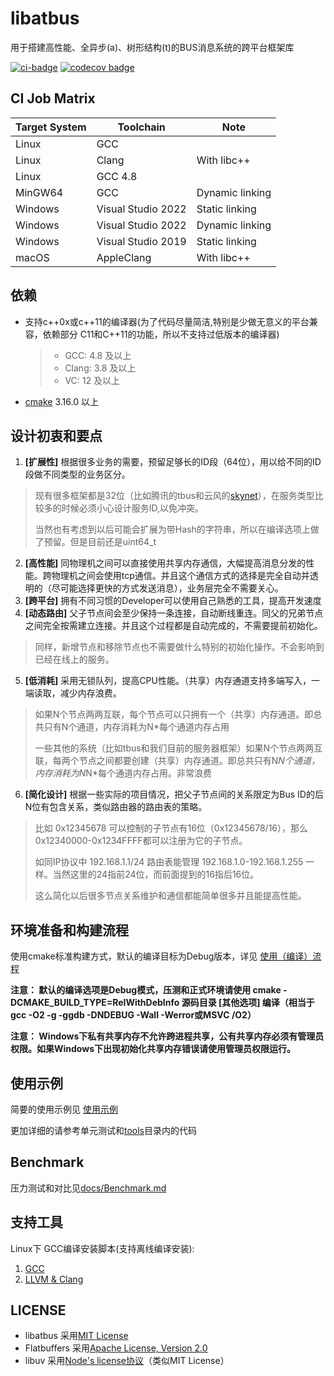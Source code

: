 # libatbus

用于搭建高性能、全异步(a)、树形结构(t)的BUS消息系统的跨平台框架库

[![ci-badge]][ci-link] [![codecov badge]][codecov status]

[ci-badge]: https://github.com/atframework/libatbus/actions/workflows/main.yml/badge.svg "Github action build status"
[ci-link]:  https://github.com/atframework/libatbus/actions/workflows/main.yml "Github action build status"
[codecov badge]: https://codecov.io/gh/atframework/libatbus/branch/main/graph/badge.svg
[codecov status]: https://codecov.io/gh/atframework/libatbus

## CI Job Matrix

| Target System | Toolchain          | Note                  |
| ------------- | ------------------ | --------------------- |
| Linux         | GCC                |
| Linux         | Clang              | With libc++           |
| Linux         | GCC 4.8            |
| MinGW64       | GCC                | Dynamic linking       |
| Windows       | Visual Studio 2022 | Static linking        |
| Windows       | Visual Studio 2022 | Dynamic linking       |
| Windows       | Visual Studio 2019 | Static linking        |
| macOS         | AppleClang         | With libc++           |

## 依赖

+ 支持c++0x或c++11的编译器(为了代码尽量简洁,特别是少做无意义的平台兼容，依赖部分 C11和C++11的功能，所以不支持过低版本的编译器)
  > + GCC: 4.8 及以上
  > + Clang: 3.8 及以上
  > + VC: 12 及以上

+ [cmake](https://cmake.org/download/) 3.16.0 以上

## 设计初衷和要点

1. **[扩展性]** 根据很多业务的需要，预留足够长的ID段（64位），用以给不同的ID段做不同类型的业务区分。
  > 现有很多框架都是32位（比如腾讯的tbus和云风的[skynet](https://github.com/cloudwu/skynet)），在服务类型比较多的时候必须小心设计服务ID,以免冲突。
  >
  > 当然也有考虑到以后可能会扩展为带Hash的字符串，所以在编译选项上做了预留。但是目前还是uint64_t

2. **[高性能]** 同物理机之间可以直接使用共享内存通信，大幅提高消息分发的性能。跨物理机之间会使用tcp通信。并且这个通信方式的选择是完全自动并透明的（尽可能选择更快的方式发送消息），业务层完全不需要关心。
3. **[跨平台]** 拥有不同习惯的Developer可以使用自己熟悉的工具，提高开发速度
4. **[动态路由]** 父子节点间会至少保持一条连接，自动断线重连。同父的兄弟节点之间完全按需建立连接。并且这个过程都是自动完成的，不需要提前初始化。
  > 同样，新增节点和移除节点也不需要做什么特别的初始化操作。不会影响到已经在线上的服务。

5. **[低消耗]** 采用无锁队列，提高CPU性能。（共享）内存通道支持多端写入，一端读取，减少内存浪费。
  > 如果N个节点两两互联，每个节点可以只拥有一个（共享）内存通道。即总共只有N个通道，内存消耗为N*每个通道内存占用
  >
  > 一些其他的系统（比如tbus和我们目前的服务器框架）如果N个节点两两互联，每两个节点之间都要创建（共享）内存通道。即总共只有N*N个通道，内存消耗为N*N*每个通道内存占用。非常浪费

6. **[简化设计]** 根据一些实际的项目情况，把父子节点间的关系限定为Bus ID的后N位有包含关系，类似路由器的路由表的策略。
  > 比如 0x12345678 可以控制的子节点有16位（0x12345678/16），那么0x12340000-0x1234FFFF都可以注册为它的子节点。
  >
  > 如同IP协议中 192.168.1.1/24 路由表能管理 192.168.1.0-192.168.1.255 一样。当然这里的24指前24位，而前面提到的16指后16位。
  >
  > 这么简化以后很多节点关系维护和通信都能简单很多并且能提高性能。

## 环境准备和构建流程

使用cmake标准构建方式，默认的编译目标为Debug版本，详见 [使用（编译）流程](docs/Build.md)

**注意： 默认的编译选项是Debug模式，压测和正式环境请使用 cmake -DCMAKE_BUILD_TYPE=RelWithDebInfo 源码目录 [其他选项] 编译（相当于gcc -O2 -g -ggdb -DNDEBUG -Wall -Werror或MSVC /O2）**

**注意： Windows下私有共享内存不允许跨进程共享，公有共享内存必须有管理员权限。如果Windows下出现初始化共享内存错误请使用管理员权限运行。**

## 使用示例

简要的使用示例见 [使用示例](docs/Usage.md)

更加详细的请参考单元测试和[tools](tools)目录内的代码

## Benchmark

压力测试和对比见[docs/Benchmark.md](docs/Benchmark.md)

## 支持工具

Linux下 GCC编译安装脚本(支持离线编译安装):

1. [GCC](https://github.com/owent-utils/bash-shell/tree/master/GCC%20Installer)
2. [LLVM & Clang](https://github.com/owent-utils/bash-shell/tree/master/LLVM%26Clang%20Installer)

## LICENSE

+ libatbus 采用[MIT License](LICENSE)
+ Flatbuffers 采用[Apache License, Version 2.0](LICENSE-Apache.txt)
+ libuv 采用[Node's license协议](NODE_S_LICENSE)（类似MIT License）
